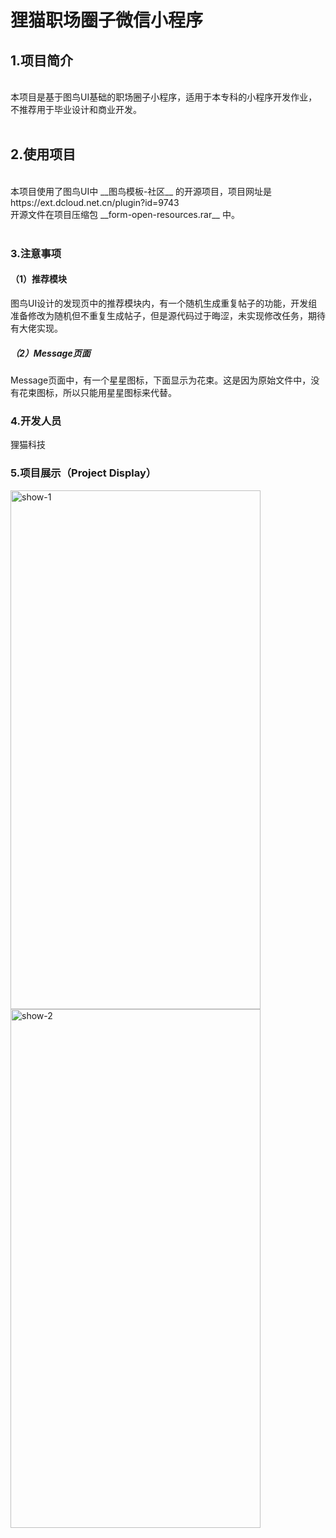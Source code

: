 # 狸猫职场圈子微信小程序 

## 1.项目简介
<br>
本项目是基于图鸟UI基础的职场圈子小程序，适用于本专科的小程序开发作业，不推荐用于毕业设计和商业开发。
<br>
<br>

## 2.使用项目
<br>
本项目使用了图鸟UI中 __图鸟模板-社区__ 的开源项目，项目网址是 https://ext.dcloud.net.cn/plugin?id=9743 
<br>
开源文件在项目压缩包 __form-open-resources.rar__ 中。
<br>
<br>

### 3.注意事项

#### （1）推荐模块

图鸟UI设计的发现页中的推荐模块内，有一个随机生成重复帖子的功能，开发组准备修改为随机但不重复生成帖子，但是源代码过于晦涩，未实现修改任务，期待有大佬实现。

##### （2）Message页面

Message页面中，有一个星星图标，下面显示为花束。这是因为原始文件中，没有花束图标，所以只能用星星图标来代替。
<br>

### 4.开发人员

狸猫科技
<br>
### 5.项目展示（Project Display）

<img src="https://github.com/lihuacatnb/lihuacat-circle/blob/main/show-1.jpg" alt="show-1" width="400" height="830"/>

<img src="https://github.com/lihuacatnb/lihuacat-circle/blob/main/show-2.jpg" alt="show-2" width="400" height="830"/>


